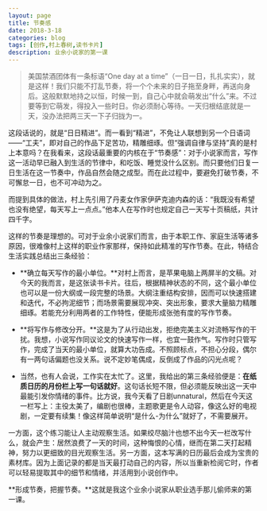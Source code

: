 ```yaml
---
layout: page
title: 节奏感
date: 2018-3-18
categories: blog
tags: [创作,村上春树,读书卡片]
description: 业余小说家的第一课
---
```

>美国禁酒团体有一条标语“One day at a time”（一日一日，扎扎实实），就是这样！我们只能不打乱节奏，将一个个未来的日子拖至身畔，再送向身后。这般默默地持之以恒，时候一到，自己心中就会萌发出“什么”来。不过要等到它萌发，得投入一些时日。你必须耐心等待。一天归根结底就是一天，没办法把两三天一下子归拢为一。

这段话说的，就是“日日精进”。而一看到“精进”，不免让人联想到另一个日语词——“工夫”，即对自己的作品下足苦功，精雕细琢。但“强调自律与坚持”真的是村上本意吗？在我看来，这段话最重要的内核在于“节奏感”：对于小说家而言，写作这一活动早已融入到生活的节律中，和吃饭、睡觉没什么区别。而只要他们日复一日生活在这一节奏中，作品自然会随之成型。而在此过程中，要避免打破节奏，不可懈怠一日，也不可冲动为之。

而提到具体的做法，村上先引用了丹麦女作家伊萨克迪内森的话：“我既没有希望也没有绝望，每天写上一点点。”他本人在写作时也规定自己一天写十页稿纸，共计四千字。

这样的节奏是理想的。可对于业余小说家们而言，由于本职工作、家庭生活等诸多原因，很难像村上这样的职业作家那样，保持如此精准的写作节奏。在此，特结合生活实践总结出三条经验：

- **确立每天写作的最小单位。**对村上而言，是苹果电脑上两屏半的文稿。对今天的我而言，是这张读书卡片。往后，根据精神状态的不同，这个最小单位也可以是一份大纲或一段完整的场景。大纲注重结构安排，因而可以快速搭建和迭代，不必拘泥细节；而场景需要展现冲突、突出形象，要求大量脑力精雕细琢。若能充分利用两者的工作特性，便能形成张弛有度的写作节奏。

- **将写作与修改分开。**这是为了从行动出发，拒绝完美主义对流畅写作的干扰。我想，小说写作同议论文的快速写作一样，也宜一鼓作气。写作时只管写作，完成了当天的最小单位，就算大功告成。不照顾标点，不担心分段，偶尔有一两句话偏题也没关系。说不定妙笔偶成，反倒成了作品的闪光点呢？

- 当然，也有人会说，工作实在太忙了。这里，我给出的第三条经验便是：**在纸质日历的月份栏上写一句话就好**。这句话长短不限，但必须能反映出这一天中最能引发你情绪的事件。比方说，我今天看了日剧unnatural，然后在今天这一栏写上：主役太美了，编剧也很棒，主题歌更是令人动容，像这么好的电视剧，一定要有续集！像这样简单说明“是什么-为什么”就好了，不需要展开。

一方面，这个练习能让人主动观察生活。如果绞尽脑汁也想不出今天一栏改写什么，就会产生：居然浪费了一天的时间，这种悔恨的心情，继而在第二天打起精神，努力以更细致的目光观察生活。另一方面，这本写满的日历最后会成为宝贵的素材库。因为上面记录的都是当天最打动自己的内容，所以当重新检阅它时，作者可以轻易提取其中的细节和情绪，并活用到小说创作中。

**形成节奏，把握节奏。**这就是我这个业余小说家从职业选手那儿偷师来的第一课。